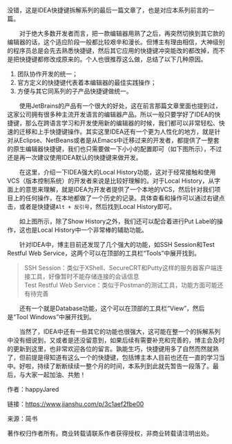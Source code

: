 没错，这是IDEA快捷键拆解系列的最后一篇文章了，也是对应本系列前言的一篇。

  对于绝大多数开发者而言，把一款编辑器用熟了之后，再突然切换到其它款的编辑器的话，这个适应阶段一般都比较艰辛和漫长。但博主有理由相信，大神级别的程序员总是会先去熟悉快捷键，然后其它应用的快捷键冲突能改的都改掉，而不是把快捷键都修改成原来的。个人也很推荐这么做，总结了以下几种原因。

1. 团队协作开发的统一；
2. 官方定义的快捷键代表着本编辑器的最佳实践操作；
3. 方便与其它同系列的子产品快捷键做统一。

  使用JetBrains的产品有一个很大的好处，这在前言那篇文章里面也提到过，这家公司拥有很多种主流开发语言的编辑器产品。所以一般只要学好了IDEA的快捷键，那么在跨语言学习和开发使用新的编辑器的时候，我们都可以非常轻松、快速的迁移和上手快捷键操作。其实这里IDEA还有一个更为人性化的地方，就是针对从Eclipse、NetBeans或者是从Emacs中迁移过来的开发者，都提供了一整套的原生编辑器快捷键，我们也只需要做一下小小的配置即可（如下图所示），不过还是再一次建议使用IDEA默认的快捷键来做开发。

  在这里，介绍一下IDEA强大的Local History功能，这对于经常接触和使用VCS（版本控制系统）的开发者来说是比较好理解的。对于Local History，从字面上的意思来理解，就是IDEA为开发者提供了一个本地的VCS，然后针对我们项目上的任何操作，在本地都做了一个历史的记录。具体查看和操作可以通过右键点击，或者是快捷键`Alt + 反引号`，然后找到Local History即可。

  如上图所示，除了Show History之外，我们还可以配合着进行Put Label的操作，这也是Local History中一个非常棒的辅助功能。

  针对IDEA中，博主目前还发现了几个强大的功能，如SSH Session和Test Restful Web Service，这两个可以在顶部的工具栏“Tools”中展开找到。

> SSH Session：类似于XShell、SecureCRT和Putty这样的服务器客户端连接工具，好像暂时不能存储连接的会话信息  
>  Test Restful Web Service：类似于Postman的测试工具，功能方面可能还有待完善

  还有一个就是Database功能，这个可以在顶部的工具栏“View”，然后是“Tool Windows”中展开找到。

  当然了，IDEA中还有一些其它的功能也很强大，这可能在整一个的拆解系列中没有细说到，又或者是还没留意到，如果后续有需要补充和完善的，博主会及时的更新到这里，也非常欢迎各位的留言。孰能生巧，快捷键用多了自然而然就熟了，但前提是得知道有这么一个的快捷键，包括博主本人目前也还在一直的学习当中。好啦，持续了断断续续一整个月的时间，本系列到此就先暂告一段落了。最后，与大家一起加油、共勉！

  


  


作者：happyJared

  


链接：https://www.jianshu.com/p/3c1aef2fbe00

  


来源：简书

  


著作权归作者所有。商业转载请联系作者获得授权，非商业转载请注明出处。

